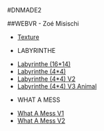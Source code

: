 #DNMADE2

##WEBVR - Zoé Misischi

* [Texture](https://zoensaama.github.io/web_VR/vr_texture.html)

- LABYRINTHE
* [Labyrinthe (16*14)](https://zoensaama.github.io/web_VR/labyrinthe.html)
* [Labyrinthe (4*4)](https://zoensaama.github.io/web_VR/labyrinthe_petit.html)
* [Labyrinthe (4*4) V2](https://zoensaama.github.io/web_VR/labyrinthe_v2.html)
* [Labyrinthe (4*4) V3 Animal](https://zoensaama.github.io/web_VR/labyrinthe_v2.html)

- WHAT A MESS
* [What A Mess V1](https://zoensaama.github.io/web_VR/WhatAMess.html)
* [What A Mess V2](https://zoensaama.github.io/web_VR/WhatAMess_V2.html)





















